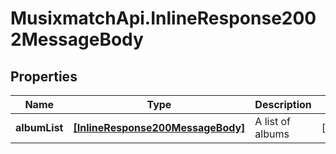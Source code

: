 # MusixmatchApi.InlineResponse2002MessageBody

## Properties
Name | Type | Description | Notes
------------ | ------------- | ------------- | -------------
**albumList** | [**[InlineResponse200MessageBody]**](InlineResponse200MessageBody.md) | A list of albums | [optional] 


